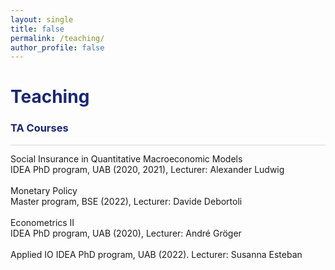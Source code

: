 ```yaml
---
layout: single
title: false
permalink: /teaching/
author_profile: false
---
```

<h1 style="color:rgb(27,39,113);">Teaching</h1> 

<h3 style="color:rgb(27,39,113);">TA Courses</h3> 

<hr style = "height:0.5px;border-width:0;color:gray;background-color:rgb(216,216,216)">

Social Insurance in Quantitative Macroeconomic Models<br>
IDEA PhD program, UAB (2020, 2021), Lecturer: Alexander Ludwig<br>
  <br>
Monetary Policy<br>
Master program, BSE (2022), Lecturer: Davide Debortoli<br>
 <br>
Econometrics II<br>
IDEA PhD program, UAB (2020), Lecturer: André Gröger<br>
 <br>
Applied IO
IDEA PhD program, UAB (2022). Lecturer: Susanna Esteban<br>
  <br>
    <br>
      <br>
        <br>
          <br>
            <br>
              <br>
                <br>
                  <br>
                    <br>
